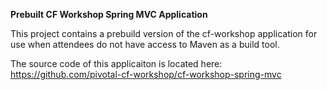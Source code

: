 **Prebuilt CF Workshop Spring MVC Application**

This project contains a prebuild version of the cf-workshop application for use when attendees do not have access to Maven as a build tool.

The source code of this applicaiton is located here: https://github.com/pivotal-cf-workshop/cf-workshop-spring-mvc

